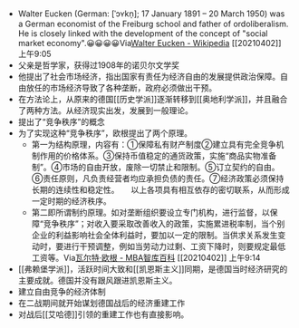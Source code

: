 - Walter Eucken (German: [ˈɔʏkn̩]; 17 January 1891 – 20 March 1950) was a German economist of the Freiburg school and father of ordoliberalism. He is closely linked with the development of the concept of "social market economy".😀😀😀😀Via[Walter Eucken - Wikipedia](https://en.wikipedia.org/wiki/Walter_Eucken#Theory) [[20210402]] 上午9:05
- 父亲是哲学家，获得过1908年的诺贝尔文学奖
- 他提出了社会市场经济，指出国家有责任为经济自由的发展提供政治保障。自由放任的市场经济导致了各种垄断，政府必须做出干预。
- 在方法论上，从原来的德国[[历史学派]]逐渐转移到[[奥地利学派]]，并且融合了两种方法。从经济现实出发，发展到一般理论。
- 提出了“竞争秩序”的概念
- 为了实现这种“竞争秩序”，欧根提出了两个原理。　
    - 第一为结构原理，内容有：①保障私有财产制度②建立具有完全竞争机制作用的价格体系。③保持币值稳定的通货政策，实施“商品实物准备制”。④市场的自由开放，废除一切禁止和限制。⑤订立契约的自由。⑥责任原则，凡负责经营者均应承担负债的责任。⑦经济政策必须保持长期的连续性和稳定性。　　以上各项具有相互依存的密切联系，从而形成一定时期的经济秩序。
    - 第二即所谓制约原理。如对垄断组织要设立专门机构，进行监督，以保障“竞争秩序”；对收入要采取改善收入的政策，实施累进税率制，当个别企业的利益影响社会全体利益时，要加以一定的限制。当供求关系发生变动时，要进行干预调整，例如当劳动力过剩、工资下降时，则要规定最低工资等。Via[瓦尔特·欧根 - MBA智库百科](https://wiki.mbalib.com/wiki/%E7%93%A6%E5%B0%94%E7%89%B9%C2%B7%E6%AC%A7%E6%A0%B9) [[20210402]] 上午9:14
- [[弗赖堡学派]]，活跃时间大致和[[凯恩斯主义]]同期，是德国当时经济研究的主要成就。德国并没有跟风跟进凯恩斯主义。
- 建立自由竞争的经济体制
- 在二战期间就开始谋划德国战后的经济重建工作
- 对战后[[艾哈德]]引领的重建工作也有直接影响。
